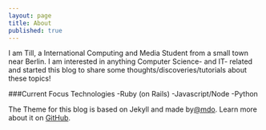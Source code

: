 ```yaml
---
layout: page
title: About
published: true
---
```


I am Till, a International Computing and Media Student from a small town near Berlin. I am interested in anything Computer Science- and IT- related and started this blog to share some thoughts/discoveries/tutorials about these topics!

###Current Focus Technologies
-Ruby (on Rails)
-Javascript/Node
-Python




The Theme for this blog is based on Jekyll and made by[@mdo](https://twitter.com/mdo).
Learn more about it on [GitHub](https://github.com/poole).

